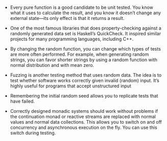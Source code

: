 - Every pure function is a good candidate to be unit tested. You know what it uses to calculate the result, and you know it doesn’t change any external state—its only effect is that it returns a result.

- One of the most famous libraries that does property-checking against a randomly generated data set is Haskell’s QuickCheck. It inspired similar projects for many programming languages, including C++.

- By changing the random function, you can change which types of tests are more often performed. For example, when generating random strings, you can favor shorter strings by using a random function with normal distribution and with mean zero.

- Fuzzing is another testing method that uses random data. The idea is to test whether software works correctly given invalid (random) input. It’s highly useful for programs that accept unstructured input

- Remembering the initial random seed allows you to replicate tests that have failed.

- Correctly designed monadic systems should work without problems if the continuation monad or reactive streams are replaced with normal values and normal data collections. This allows you to switch on and off concurrency and asynchronous execution on the fly. You can use this switch during testing.
 